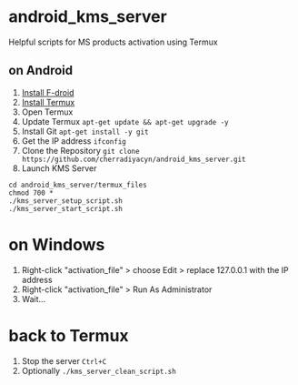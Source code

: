 # android_kms_server
Helpful scripts for MS products activation using Termux

## on Android
1. [Install F-droid](https://f-droid.org/en/)
1. [Install Termux](https://f-droid.org/en/packages/com.termux/)
1. Open Termux
1. Update Termux 
```apt-get update && apt-get upgrade -y```
1. Install Git 
```apt-get install -y git```
1. Get the IP address 
```ifconfig```
1. Clone the Repository 
```git clone https://github.com/cherradiyacyn/android_kms_server.git```
1. Launch KMS Server 
```
cd android_kms_server/termux_files
chmod 700 *
./kms_server_setup_script.sh
./kms_server_start_script.sh
```
# on Windows
1. Right-click "activation_file" > choose Edit > replace 127.0.0.1 with the IP address
1. Right-click "activation_file" > Run As Administrator
1. Wait...

# back to Termux
1. Stop the server 
```Ctrl+C```
1. Optionally 
```./kms_server_clean_script.sh```
